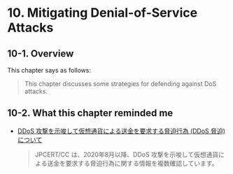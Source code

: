 # 10. Mitigating Denial-of-Service Attacks

## 10-1. Overview

This chapter says as follows:

> This chapter discusses some strategies for defending against DoS attacks.

## 10-2. What this chapter reminded me

- [DDoS 攻撃を示唆して仮想通貨による送金を要求する脅迫行為 (DDoS 脅迫) について](https://www.jpcert.or.jp/newsflash/2020090701.html)
  > JPCERT/CC は、2020年8月以降、DDoS 攻撃を示唆して仮想通貨による送金を要求する脅迫行為に関する情報を複数確認しています。
